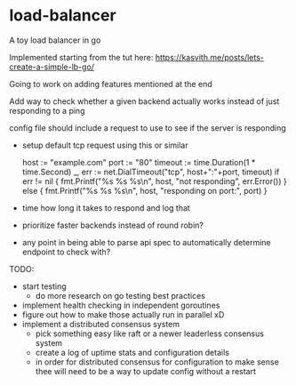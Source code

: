 # load-balancer
A toy load balancer in go

Implemented starting from the tut here:
https://kasvith.me/posts/lets-create-a-simple-lb-go/

Going to work on adding features mentioned at the end

Add way to check whether a given backend actually works
instead of just responding to a ping

config file should include a request to use to see if
the server is responding
- setup default tcp request using this or similar 

    host := "example.com"
    port := "80"
    timeout := time.Duration(1 * time.Second)
    _, err := net.DialTimeout("tcp", host+":"+port, timeout)
    if err != nil {
        fmt.Printf("%s %s %s\n", host, "not responding", err.Error())
    } else {
        fmt.Printf("%s %s %s\n", host, "responding on port:", port)
    }
    
- time how long it takes to respond and log that
- prioritize faster backends instead of round robin?
- any point in being able to parse api spec to automatically determine endpoint to check with?


TODO:
- start testing
    - do more research on go testing best practices
- implement health checking in independent goroutines
- figure out how to make those actually run in parallel xD
- implement a distributed consensus system 
    - pick something easy like raft or a newer leaderless consensus system
    - create a log of uptime stats and configuration details
    - in order for distributed consensus for configuration to make sense thee will need to be a way to update config without a restart